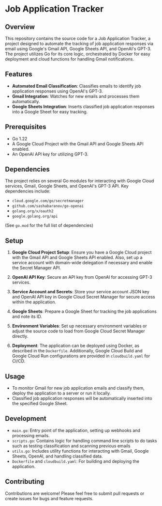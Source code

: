 # Job Application Tracker

## Overview

This repository contains the source code for a Job Application Tracker, a project designed to automate the tracking of job application responses via email using Google's Gmail API, Google Sheets API, and OpenAI's GPT-3. The project utilizes Go for its core logic, orchestrated by Docker for easy deployment and cloud functions for handling Gmail notifications.

## Features

- **Automated Email Classification**: Classifies emails to identify job application responses using OpenAI's GPT-3.
- **Gmail Integration**: Watches for new emails and processes them automatically.
- **Google Sheets Integration**: Inserts classified job application responses into a Google Sheet for easy tracking.

## Prerequisites

- Go 1.22
- A Google Cloud Project with the Gmail API and Google Sheets API enabled.
- An OpenAI API key for utilizing GPT-3.

## Dependencies

The project relies on several Go modules for interacting with Google Cloud services, Gmail, Google Sheets, and OpenAI's GPT-3 API. Key dependencies include:

- `cloud.google.com/go/secretmanager`
- `github.com/sashabaranov/go-openai`
- `golang.org/x/oauth2`
- `google.golang.org/api`

(See `go.mod` for the full list of dependencies)

## Setup

1. **Google Cloud Project Setup**: Ensure you have a Google Cloud project with the Gmail API and Google Sheets API enabled. Also, set up a service account with domain-wide delegation if necessary and enable the Secret Manager API.

2. **OpenAI API Key**: Secure an API key from OpenAI for accessing GPT-3 services.

3. **Service Account and Secrets**: Store your service account JSON key and OpenAI API key in Google Cloud Secret Manager for secure access within the application.

4. **Google Sheets**: Prepare a Google Sheet for tracking the job applications and note its ID.

5. **Environment Variables**: Set up necessary environment variables or adjust the source code to load from Google Cloud Secret Manager directly.

6. **Deployment**: The application can be deployed using Docker, as described in the `Dockerfile`. Additionally, Google Cloud Build and Google Cloud Run configurations are provided in `cloudbuild.yaml` for CI/CD.

## Usage

- To monitor Gmail for new job application emails and classify them, deploy the application to a server or run it locally.
- Classified job application responses will be automatically inserted into the specified Google Sheet.

## Development

- `main.go`: Entry point of the application, setting up webhooks and processing emails.
- `scripts.go`: Contains logic for handling command line scripts to do tasks such as testing classification and scanning previous emails
- `utils.go`: Includes utility functions for interacting with Gmail, Google Sheets, OpenAI, and handling classified data.
- `Dockerfile` and `cloudbuild.yaml`: For building and deploying the application.

## Contributing

Contributions are welcome! Please feel free to submit pull requests or create issues for bugs and feature requests.
